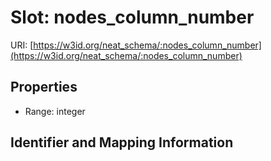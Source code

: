 # Slot: nodes_column_number

URI: [https://w3id.org/neat_schema/:nodes_column_number](https://w3id.org/neat_schema/:nodes_column_number)



<!-- no inheritance hierarchy -->


## Properties

 * Range: integer



## Identifier and Mapping Information





